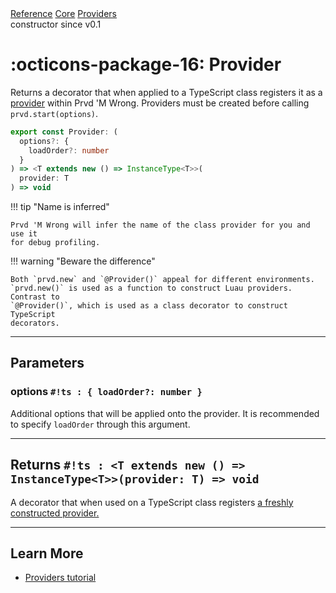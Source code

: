 <div class="pmwdoc-reference-breadcrumbs">
<a href="../../../">Reference</a>
<a href="../../">Core</a>
<a href="../">Providers</a>
</div>

<div class="pmwdoc-reference-tags">
<span class="pmwdoc-reference-highlight">constructor</span>
<span class="pmwdoc-reference-since">since v0.1</span>
</div>

# :octicons-package-16: Provider

Returns a decorator that when applied to a TypeScript class registers it as a
[provider](../types/provider.md) within Prvd 'M Wrong. Providers must be created
before calling `prvd.start(options)`.

```TypeScript title="TypeScript"
export const Provider: (
  options?: {
    loadOrder?: number
  }
) => <T extends new () => InstanceType<T>>(
  provider: T
) => void
```

!!! tip "Name is inferred"

    Prvd 'M Wrong will infer the name of the class provider for you and use it
    for debug profiling.

!!! warning "Beware the difference"

    Both `prvd.new` and `@Provider()` appeal for different environments.
    `prvd.new()` is used as a function to construct Luau providers. Contrast to
    `@Provider()`, which is used as a class decorator to construct TypeScript
    decorators.

---

## Parameters

### options `#!ts : { loadOrder?: number }`

Additional options that will be applied onto the provider. It is recommended to
specify `loadOrder` through this argument.

---

## Returns `#!ts : <T extends new () => InstanceType<T>>(provider: T) => void`

A decorator that when used on a TypeScript class registers [a freshly
constructed provider.](../types/provider.md)

---

## Learn More

- [Providers tutorial](../../../tutorials/fundamentals/providers.md)
